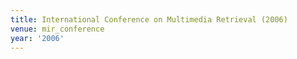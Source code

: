 ```yaml
---
title: International Conference on Multimedia Retrieval (2006)
venue: mir_conference
year: '2006'
---
```

